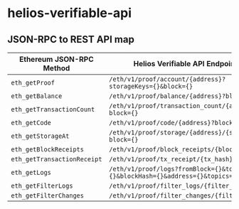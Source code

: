 # helios-verifiable-api

## JSON-RPC to REST API map

| Ethereum JSON-RPC Method       | Helios Verifiable API Endpoint                                                 |
|--------------------------------|-------------------------------------------------------------------------------|
| `eth_getProof`                 | `/eth/v1/proof/account/{address}?storageKeys={}&block={}`                     |
| `eth_getBalance`               | `/eth/v1/proof/balance/{address}?block={}`                                    |
| `eth_getTransactionCount`      | `/eth/v1/proof/transaction_count/{address}?block={}`                          |
| `eth_getCode`                  | `/eth/v1/proof/code/{address}?block={}`                                       |
| `eth_getStorageAt`             | `/eth/v1/proof/storage/{address}/{slot}?block={}`                             |
| `eth_getBlockReceipts`         | `/eth/v1/proof/block_receipts/{block}`                                        |
| `eth_getTransactionReceipt`    | `/eth/v1/proof/tx_receipt/{tx_hash}`                                          |
| `eth_getLogs`                  | `/eth/v1/proof/logs?fromBlock={}&toBlock={}&blockHash={}&address={}&topics={}`|
| `eth_getFilterLogs`            | `/eth/v1/proof/filter_logs/{filter_id}`                                         |
| `eth_getFilterChanges`         | `/eth/v1/proof/filter_changes/{filter_id}`                                      |
